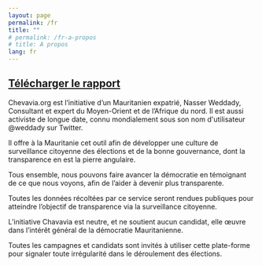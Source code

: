 ```yaml
---
layout: page
permalink: /fr
title: ""
# permalink: /fr-a-propos
# title: A propos
lang: fr
---
```


## [Télécharger le rapport](../assets/ushahidi_anonymise_fraudes_election.xlsx)

Chevavia.org est l’initiative d’un Mauritanien expatrié, Nasser Weddady, Consultant et expert du Moyen-Orient et de l’Afrique du nord. Il est aussi activiste de longue date, connu mondialement sous son nom d'utilisateur @weddady sur Twitter.

Il offre à la Mauritanie cet outil afin de développer une culture de surveillance citoyenne des élections et de la bonne gouvernance, dont la transparence en est la pierre angulaire.

Tous ensemble, nous pouvons faire avancer la démocratie en témoignant de ce que nous voyons, afin de l’aider à devenir plus transparente.

Toutes les données récoltées par ce service seront rendues publiques pour atteindre l’objectif de transparence via la surveillance citoyenne.

L’initiative Chavavia est neutre, et ne soutient aucun candidat, elle œuvre dans l’intérêt général de la démocratie Mauritanienne.

Toutes les campagnes et candidats sont invités à utiliser cette plate-forme pour signaler toute irrégularité dans le déroulement des élections.

